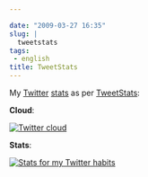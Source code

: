 ```yaml
---

date: "2009-03-27 16:35"
slug: |
  tweetstats
tags:
 - english
title: TweetStats
---
```


My [Twitter](http://www.twitter.com/OgMaciel)
[stats](http://tweetstats.com/graphs/OgMaciel#tstats) as per
[TweetStats](http://tweetstats.com):

**Cloud**:

[![Twitter
cloud](http://farm4.static.flickr.com/3664/3390302204_c098451410.jpg)](http://www.flickr.com/photos/ogmaciel/3390302204/)

**Stats**:

[![Stats for my Twitter
habits](http://farm4.static.flickr.com/3571/3390302272_0344f92bc7.jpg)](http://www.flickr.com/photos/ogmaciel/3390302272/)

